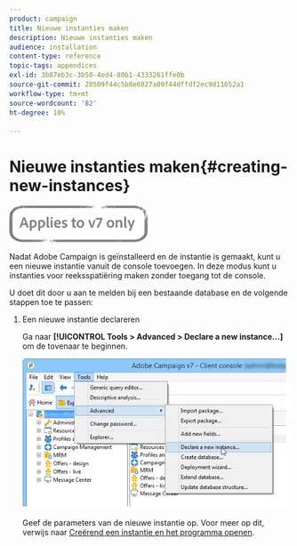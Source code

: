 ```yaml
---
product: campaign
title: Nieuwe instanties maken
description: Nieuwe instanties maken
audience: installation
content-type: reference
topic-tags: appendices
exl-id: 3b87eb3c-3b50-4ed4-80b1-4333261ffe0b
source-git-commit: 20509f44c5b8e0827a09f44dffdf2ec9d11652a1
workflow-type: tm+mt
source-wordcount: '82'
ht-degree: 10%

---
```


# Nieuwe instanties maken{#creating-new-instances}

![](../../assets/v7-only.svg)

Nadat Adobe Campaign is geïnstalleerd en de instantie is gemaakt, kunt u een nieuwe instantie vanuit de console toevoegen. In deze modus kunt u instanties voor reeksspatiëring maken zonder toegang tot de console.

U doet dit door u aan te melden bij een bestaande database en de volgende stappen toe te passen:

1. Een nieuwe instantie declareren

   Ga naar **[!UICONTROL Tools > Advanced > Declare a new instance...]** om de tovenaar te beginnen.

   ![](assets/s_ncs_install_declare_instance_menu.png)

   Geef de parameters van de nieuwe instantie op. Voor meer op dit, verwijs naar [Creërend een instantie en het programma openen](../../installation/using/creating-an-instance-and-logging-on.md).
